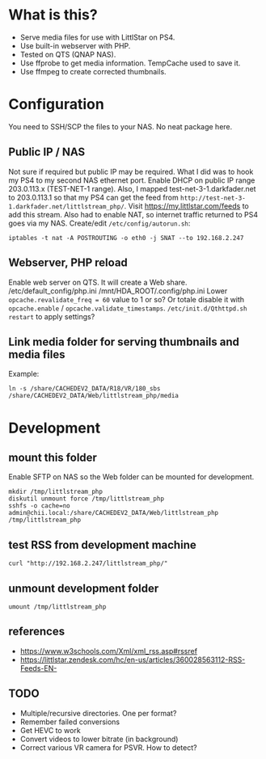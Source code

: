 # What is this?
- Serve media files for use with LittlStar on PS4.
- Use built-in webserver with PHP.
- Tested on QTS (QNAP NAS).
- Use ffprobe to get media information. TempCache used to save it.
- Use ffmpeg to create corrected thumbnails.

# Configuration
You need to SSH/SCP the files to your NAS. No neat package here.

## Public IP / NAS
Not sure if required but public IP may be required. What I did was to hook my PS4 to my second NAS ethernet port.
Enable DHCP on public IP range 203.0.113.x (TEST-NET-1 range).
Also, I mapped test-net-3-1.darkfader.net to 203.0.113.1 so that my PS4 can get the feed from `http://test-net-3-1.darkfader.net/littlstream_php/`.
Visit https://my.littlstar.com/feeds to add this stream.
Also had to enable NAT, so internet traffic returned to PS4 goes via my NAS.
Create/edit `/etc/config/autorun.sh`:
```
iptables -t nat -A POSTROUTING -o eth0 -j SNAT --to 192.168.2.247
```

## Webserver, PHP reload
Enable web server on QTS. It will create a Web share.
/etc/default_config/php.ini
/mnt/HDA_ROOT/.config/php.ini
Lower `opcache.revalidate_freq = 60` value to 1 or so? Or totale disable it with `opcache.enable` / `opcache.validate_timestamps`.
`/etc/init.d/Qthttpd.sh restart` to apply settings?

## Link media folder for serving thumbnails and media files
Example:
```
ln -s /share/CACHEDEV2_DATA/R18/VR/180_sbs /share/CACHEDEV2_DATA/Web/littlstream_php/media
```

# Development

## mount this folder
Enable SFTP on NAS so the Web folder can be mounted for development.
```
mkdir /tmp/littlstream_php
diskutil unmount force /tmp/littlstream_php
sshfs -o cache=no admin@chii.local:/share/CACHEDEV2_DATA/Web/littlstream_php /tmp/littlstream_php
```

## test RSS from development machine
```
curl "http://192.168.2.247/littlstream_php/"
```

## unmount development folder
```
umount /tmp/littlstream_php
```

## references
- https://www.w3schools.com/Xml/xml_rss.asp#rssref
- https://littlstar.zendesk.com/hc/en-us/articles/360028563112-RSS-Feeds-EN-

## TODO
- Multiple/recursive directories. One per format?
- Remember failed conversions
- Get HEVC to work
- Convert videos to lower bitrate (in background)
- Correct various VR camera for PSVR. How to detect?
